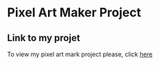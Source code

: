 # Pixel Art Maker Project


## Link to my projet 
To view my  pixel art mark project please, click [here](https://follolite.github.io/mypixproj/)

